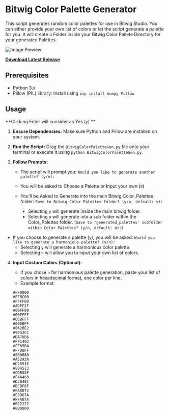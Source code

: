 # Bitwig Color Palette Generator

This script generates random color palettes for use in Bitwig Studio. You can either provide your own list of colors or let the script generate a palette for you.
It will create a Folder inside your Bitwig Color Pallete Directory for your generated Palettes.

![Image Preview](https://preview.redd.it/i-created-a-bitwig-color-palette-generation-tool-v0-ng4eyknu84qe1.png?width=579&format=png&auto=webp&s=ba293f3578d9c205200b7ee35c437413d75870b8)

[**Download Latest Release**](https://github.com/DerpcatMusic/bitwigcolorpalletegen/releases/latest/download/BitwigColorPaletteGen.py)

## Prerequisites

* Python 3.x
* Pillow (PIL) library: Install using `pip install numpy Pillow`

## Usage
   **Clicking Enter will consider as Yes (`y`) **
1.  **Ensure Dependencies:** Make sure Python and Pillow are installed on your system.
2.  **Run the Script:** Drag the `BitwigColorPaletteGen.py` file onto your terminal or execute it using `python BitwigColorPaletteGen.py`.

3.  **Follow Prompts:**
    * The script will prompt you: `Would you like to generate another palette? (y/n):`
    
    * You will be asked to Choose a Palette or Input your own (`0`)
   
    * You'll be Asked to Generate into the main Bitwig Color_Palettes folder: `Save to Bitwig Color Palettes folder? (y/n, default: y):`
      * Selecting `y` will generate inside the main bitwig folder.
      * Selecting `n` will generate into a sub folder within the Color_Palettes folder. (`Save to 'generated_palettes' subfolder within Color Palettes? (y/n, default: n):`)
    
   * If you choose to generate a palette (`y`), you will be asked: `Would you like to generate a harmonious palette? (y/n):`
        * Selecting `y` will generate a harmonious color palette.
        * Selecting `n` will allow you to input your own list of colors.

4.  **Input Custom Colors (Optional):**
    * If you chose `n` for harmonious palette generation, paste your list of colors in hexadecimal format, one color per line.
    * Example format:

    ```
    #FF0000
    #FF8C00
    #FFFF00
    #ADFF2F
    #00FF00
    #00FFFF
    #00BFFF
    #0000FF
    #8A2BE2
    #9932CC
    #DA70D6
    #FF1493
    #FF69B4
    #FF00FF
    #800080
    #A52A2A
    #D2691E
    #8B4513
    #CD853F
    #F4A460
    #D2B48C
    #BC8F8F
    #FA8072
    #E9967A
    #FFA07A
    #B22222
    #8B0000
    ```
